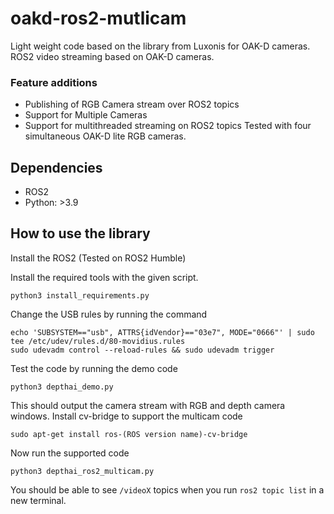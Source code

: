 # oakd-ros2-mutlicam

Light weight code based on the library from Luxonis for OAK-D cameras. ROS2 video streaming based on OAK-D cameras.

### Feature additions
- Publishing of RGB Camera stream over ROS2 topics
- Support for Multiple Cameras
- Support for multithreaded streaming on ROS2 topics
Tested with four simultaneous OAK-D lite RGB cameras.

## Dependencies
- ROS2
- Python: >3.9
  
## How to use the library
Install the ROS2 (Tested on ROS2 Humble)

Install the required tools with the given script.
```
python3 install_requirements.py
```
Change the USB rules by running the command
```
echo 'SUBSYSTEM=="usb", ATTRS{idVendor}=="03e7", MODE="0666"' | sudo tee /etc/udev/rules.d/80-movidius.rules
sudo udevadm control --reload-rules && sudo udevadm trigger
```
Test the code by running the demo code
```
python3 depthai_demo.py
```
This should output the camera stream with RGB and depth camera windows.
Install cv-bridge to support the multicam code
```
sudo apt-get install ros-(ROS version name)-cv-bridge
```
Now run the supported code
```
python3 depthai_ros2_multicam.py
```
You should be able to see `/videoX` topics when you run `ros2 topic list` in a new terminal.
